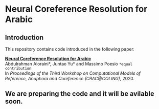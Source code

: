 # Neural Coreference Resolution for Arabic

## Introduction
This repository contains code introduced in the following paper:
 
**[Neural Coreference Resolution for Arabic](https://arxiv.org/abs/2011.00286)**  
Abdulrahman Aloraini*, Juntao Yu* and Massimo Poesio 	`*equal contribution`  
In *Proceedings of the Third Workshop on Computational Models of Reference, Anaphora and Coreference (CRAC@COLING)*, 2020.

## We are preparing the code and it will be avilable soon.
